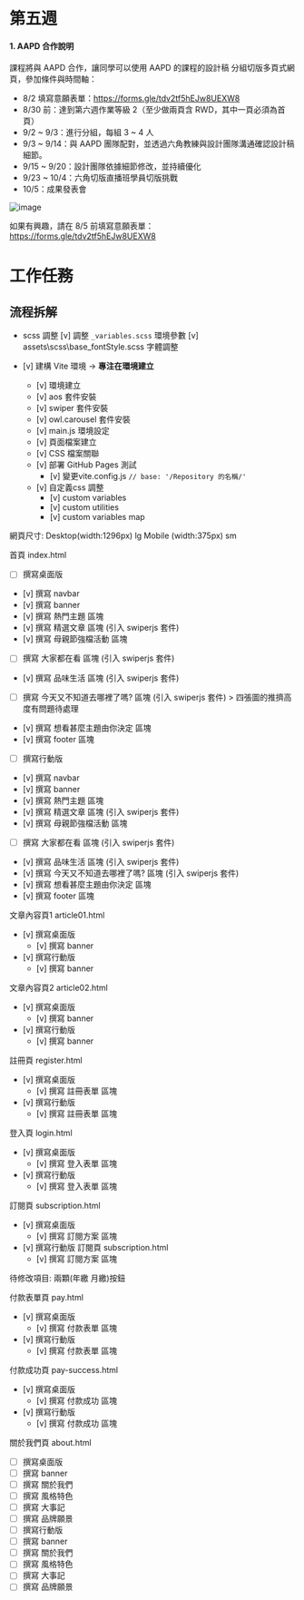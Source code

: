 # 第五週

#### 1. AAPD 合作說明

課程將與 AAPD 合作，讓同學可以使用 AAPD 的課程的設計稿
分組切版多頁式網頁，參加條件與時間軸：

- 8/2 填寫意願表單：https://forms.gle/tdv2tf5hEJw8UEXW8
- 8/30 前：達到第六週作業等級 2（至少做兩頁含 RWD，其中一頁必須為首頁）
- 9/2 ~ 9/3：進行分組，每組 3 ~ 4 人
- 9/3 ~ 9/14：與 AAPD 團隊配對，並透過六角教練與設計團隊溝通確認設計稿細節。
- 9/15 ~ 9/20：設計團隊依據細節修改，並持續優化
- 9/23 ~ 10/4：六角切版直播班學員切版挑戰
- 10/5：成果發表會

![image](https://hackmd.io/_uploads/H1P5nxqYA.png)


如果有興趣，請在 8/5 前填寫意願表單：https://forms.gle/tdv2tf5hEJw8UEXW8

# 工作任務

## 流程拆解

- scss 調整
[v] 調整 `_variables.scss` 環境參數
[v] assets\scss\base\_fontStyle.scss 字體調整

- [v]  建構 Vite 環境 → **專注在環境建立**
  - [v]  環境建立
  - [v]  aos 套件安裝
  - [v]  swiper 套件安裝
  - [v]  owl.carousel 套件安裝
  - [v]  main.js 環境設定
  - [v]  頁面檔案建立
  - [v]  CSS 檔案關聯
  - [v]  部署 GitHub Pages 測試
    - [v]  變更vite.config.js `// base: '/Repository 的名稱/'`
  - [v] 自定義css 調整
    - [v] custom variables
    - [v] custom utilities
    - [v] custom variables map
  
網頁尺寸:
  Desktop(width:1296px) lg
  Mobile (width:375px) sm

首頁 index.html

- [ ]  撰寫桌面版
  - [v]  撰寫 navbar
  - [v]  撰寫 banner
  - [v]  撰寫 熱門主題 區塊
  - [v]  撰寫 精選文章 區塊 (引入 swiperjs 套件)
  - [v]  撰寫 母親節強檔活動 區塊
  - [ ]  撰寫 大家都在看 區塊 (引入 swiperjs 套件)
  - [v]  撰寫 品味生活 區塊 (引入 swiperjs 套件)
  - [ ]  撰寫 今天又不知道去哪裡了嗎? 區塊 (引入 swiperjs 套件)
              > 四張圖的推擠高度有問題待處理
  - [v]  撰寫 想看甚麼主題由你決定 區塊
  - [v]  撰寫 footer 區塊

- [ ]  撰寫行動版
  - [v]  撰寫 navbar
  - [v]  撰寫 banner
  - [v]  撰寫 熱門主題 區塊
  - [v]  撰寫 精選文章 區塊 (引入 swiperjs 套件)
  - [v]  撰寫 母親節強檔活動 區塊
  - [ ]  撰寫 大家都在看 區塊 (引入 swiperjs 套件)
  - [v]  撰寫 品味生活 區塊 (引入 swiperjs 套件)
  - [v]  撰寫 今天又不知道去哪裡了嗎? 區塊 (引入 swiperjs 套件)
  - [v]  撰寫 想看甚麼主題由你決定 區塊
  - [v]  撰寫 footer 區塊

文章內容頁1  article01.html

- [v]  撰寫桌面版
  - [v]  撰寫 banner
- [v]  撰寫行動版
  - [v]  撰寫 banner

文章內容頁2  article02.html

- [v]  撰寫桌面版
  - [v]  撰寫 banner
- [v]  撰寫行動版
  - [v]  撰寫 banner

註冊頁  register.html

- [v]  撰寫桌面版
  - [v]  撰寫 註冊表單 區塊
- [v]  撰寫行動版
  - [v]  撰寫 註冊表單 區塊

登入頁 login.html

- [v]  撰寫桌面版
  - [v]  撰寫 登入表單 區塊
- [v]  撰寫行動版
  - [v]  撰寫 登入表單  區塊

訂閱頁  subscription.html

- [v]  撰寫桌面版
  - [v]  撰寫 訂閱方案 區塊
- [v]  撰寫行動版 訂閱頁  subscription.html
  - [v]  撰寫 訂閱方案 區塊  

待修改項目: 兩顆(年繳 月繳)按鈕

付款表單頁 pay.html

- [v]  撰寫桌面版
  - [v]  撰寫 付款表單 區塊  
- [v]  撰寫行動版
  - [v]  撰寫 付款表單 區塊
  
付款成功頁 pay-success.html

- [v]  撰寫桌面版
  - [v]  撰寫 付款成功 區塊  
- [v]  撰寫行動版
  - [v]  撰寫 付款成功 區塊


關於我們頁 about.html

- [ ]  撰寫桌面版
  - [ ]  撰寫 banner
  - [ ]  撰寫 關於我們
  - [ ]  撰寫 風格特色
  - [ ]  撰寫 大事記
  - [ ]  撰寫 品牌願景  
- [ ]  撰寫行動版
  - [ ]  撰寫 banner
  - [ ]  撰寫 關於我們
  - [ ]  撰寫 風格特色
  - [ ]  撰寫 大事記
  - [ ]  撰寫 品牌願景
